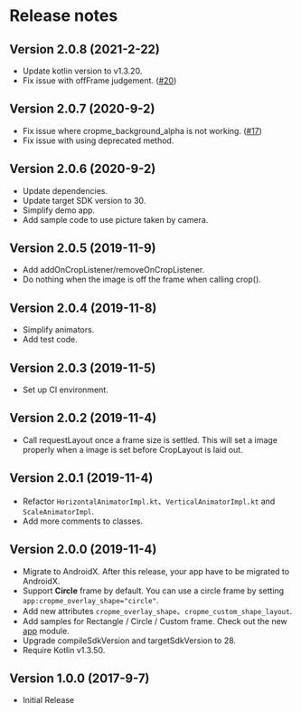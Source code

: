 Release notes
==========

Version 2.0.8 **(2021-2-22)**
----------------------------
 - Update kotlin version to v1.3.20.
 - Fix issue with offFrame judgement. ([#20](https://github.com/TakuSemba/CropMe/issues/20))

Version 2.0.7 **(2020-9-2)**
----------------------------
 - Fix issue where cropme_background_alpha is not working. ([#17](https://github.com/TakuSemba/CropMe/issues/17))
 - Fix issue with using deprecated method. 
 
Version 2.0.6 **(2020-9-2)**
----------------------------
 - Update dependencies.
 - Update target SDK version to 30.
 - Simplify demo app.
 - Add sample code to use picture taken by camera.
 
Version 2.0.5 **(2019-11-9)**
----------------------------
 - Add addOnCropListener/removeOnCropListener.
 - Do nothing when the image is off the frame when calling crop().

Version 2.0.4 **(2019-11-8)**
----------------------------
 - Simplify animators.
 - Add test code.

Version 2.0.3 **(2019-11-5)**
----------------------------
 - Set up CI environment.

Version 2.0.2 **(2019-11-4)**
----------------------------
 - Call requestLayout once a frame size is settled. This will set a image properly when a image is set before CropLayout is laid out. 

Version 2.0.1 **(2019-11-4)**
----------------------------
 - Refactor `HorizontalAnimatorImpl.kt`、`VerticalAnimatorImpl.kt` and `ScaleAnimatorImpl`.
 - Add more comments to classes.

Version 2.0.0 **(2019-11-4)**
----------------------------
 - Migrate to AndroidX. After this release, your app have to be migrated to AndroidX.
 - Support **Circle** frame by default. You can use a circle frame by setting `app:cropme_overlay_shape="circle"`.
 - Add new attributes `cropme_overlay_shape`、`cropme_custom_shape_layout`.
 - Add samples for Rectangle / Circle / Custom frame. Check out the new [app](https://github.com/TakuSemba/CropMe/tree/master/app) module.
 - Upgrade compileSdkVersion and targetSdkVersion to 28.
 - Require Kotlin v1.3.50.

Version 1.0.0 **(2017-9-7)**
----------------------------
 - Initial Release
